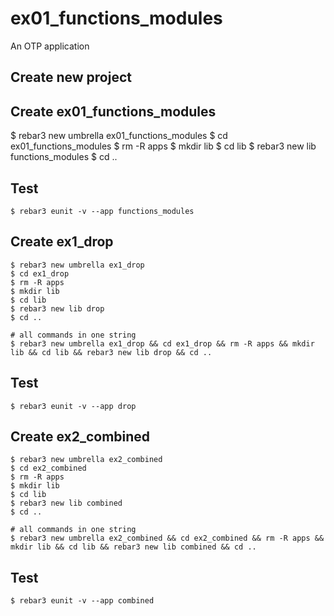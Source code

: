 ex01_functions_modules
=====

An OTP application

Create new project
-----
Create ex01_functions_modules
----

  $ rebar3 new umbrella ex01_functions_modules
	$ cd ex01_functions_modules
	$ rm -R apps
	$ mkdir lib
	$ cd lib
	$ rebar3 new lib functions_modules
	$ cd ..

Test
-----
    $ rebar3 eunit -v --app functions_modules
	
Create ex1_drop
----	
	$ rebar3 new umbrella ex1_drop
	$ cd ex1_drop
	$ rm -R apps
	$ mkdir lib
	$ cd lib
	$ rebar3 new lib drop
	$ cd ..
	
	# all commands in one string
	$ rebar3 new umbrella ex1_drop && cd ex1_drop && rm -R apps && mkdir lib && cd lib && rebar3 new lib drop && cd ..

Test
-----
	$ rebar3 eunit -v --app drop
	
Create ex2_combined
----	
	$ rebar3 new umbrella ex2_combined
	$ cd ex2_combined
	$ rm -R apps
	$ mkdir lib
	$ cd lib
	$ rebar3 new lib combined
	$ cd ..
	
	# all commands in one string
	$ rebar3 new umbrella ex2_combined && cd ex2_combined && rm -R apps && mkdir lib && cd lib && rebar3 new lib combined && cd ..

Test
-----
	$ rebar3 eunit -v --app combined
	
	